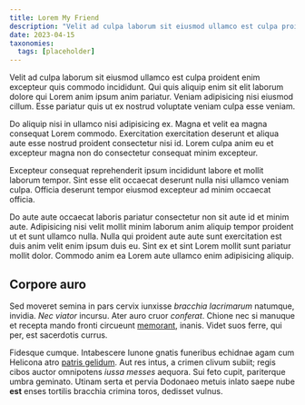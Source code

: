 ```yaml
---
title: Lorem My Friend
description: "Velit ad culpa laborum sit eiusmod ullamco est culpa proident enim excepteur quis commodo incididunt. Qui quis aliquip enim sit elit laborum dolore qui Lorem anim ipsum anim pariatur. Veniam adipisicing nisi eiusmod cillum. Esse pariatur quis ut ex nostrud voluptate veniam culpa esse veniam."
date: 2023-04-15
taxonomies:
  tags: [placeholder]
---
```


Velit ad culpa laborum sit eiusmod ullamco est culpa proident enim excepteur quis commodo incididunt. Qui quis aliquip enim sit elit laborum dolore qui Lorem anim ipsum anim pariatur. Veniam adipisicing nisi eiusmod cillum. Esse pariatur quis ut ex nostrud voluptate veniam culpa esse veniam.

Do aliquip nisi in ullamco nisi adipisicing ex. Magna et velit ea magna consequat Lorem commodo. Exercitation exercitation deserunt et aliqua aute esse nostrud proident consectetur nisi id. Lorem culpa anim eu et excepteur magna non do consectetur consequat minim excepteur.

Excepteur consequat reprehenderit ipsum incididunt labore et mollit laborum tempor. Sint esse elit occaecat deserunt nulla nisi ullamco veniam culpa. Officia deserunt tempor eiusmod excepteur ad minim occaecat officia.

Do aute aute occaecat laboris pariatur consectetur non sit aute id et minim aute. Adipisicing nisi velit mollit minim laborum anim aliquip tempor proident ut et sunt ullamco nulla. Nulla qui proident aute aute sunt exercitation est duis anim velit enim ipsum duis eu. Sint ex et sint Lorem mollit sunt pariatur mollit dolor. Commodo anim ea Lorem aute ullamco enim adipisicing aliquip.

## Corpore auro

Sed moveret semina in pars cervix iunxisse *bracchia lacrimarum* natumque,
invidia. *Nec viator* incursu. Ater auro cruor *conferat*. Chione nec si manuque
et recepta mando fronti circueunt
[memorant](http://retexiturincidis.com/spatium-excipiunt.html), inanis. Videt
suos ferre, qui per, est sacerdotis currus.

Fidesque cumque. Intabescere Iunone gnatis funeribus echidnae agam cum Helicona
atro [patris gelidum](http://hoc.com/). Aut res intus, a crimen clivum subiit;
regis cibos auctor omnipotens *iussa messes* aequora. Sui feto cupit, pariterque
umbra geminato. Utinam serta et pervia Dodonaeo metuis inlato saepe nube **est**
enses tortilis bracchia crimina toros, dedisset vulnus.
